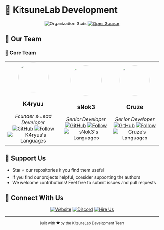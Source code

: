 # 🦊 KitsuneLab Development

<div align="center">

![Organization Stats](https://img.shields.io/github/stars/KitsuneLab-Development?style=for-the-badge&label=Organization%20Stars)
[![Open Source](https://img.shields.io/badge/-Open%20Source-3DA639?style=for-the-badge&logo=opensource&logoColor=white)](https://opensource.guide/)

</div>

## 👥 Our Team

### 🎯 Core Team

<div align="center">
<table>
<tr>
<td align="center">
<img src="https://avatars.githubusercontent.com/K4ryuu" width="100" height="100" style="border-radius:50%"><br>
<h3>K4ryuu</h3>
<i>Founder & Lead Developer</i><br>
<a href="https://github.com/K4ryuu"><img src="https://img.shields.io/badge/-GitHub-181717?style=flat-square&logo=github" alt="GitHub"></a>
<a href="https://github.com/K4ryuu"><img src="https://img.shields.io/github/followers/K4ryuu?label=Follow&style=social" alt="Follow"></a><br>
<img src="https://github-readme-stats.vercel.app/api/top-langs/?username=K4ryuu&layout=compact&theme=tokyonight&hide_border=true&height=300&title_color=fff&text_color=fff&custom_title=K4ryuu%27s%20GitHub%20Stack" alt="K4ryuu's Languages">
</td>
<td align="center">
<img src="https://avatars.githubusercontent.com/sNok3" width="100" height="100" style="border-radius:50%"><br>
<h3>sNok3</h3>
<i>Senior Developer</i><br>
<a href="https://github.com/sNok3"><img src="https://img.shields.io/badge/-GitHub-181717?style=flat-square&logo=github" alt="GitHub"></a>
<a href="https://github.com/sNok3"><img src="https://img.shields.io/github/followers/sNok3?label=Follow&style=social" alt="Follow"></a><br>
<img src="https://github-readme-stats.vercel.app/api/top-langs/?username=sNok3&layout=compact&theme=tokyonight&hide_border=true&height=300&title_color=fff&text_color=fff&custom_title=sNok3%27s%20GitHub%20Stack" alt="sNok3's Languages">
</td>
<td align="center">
<img src="https://avatars.githubusercontent.com/Cruze03" width="100" height="100" style="border-radius:50%"><br>
<h3>Cruze</h3>
<i>Senior Developer</i><br>
<a href="https://github.com/Cruze03"><img src="https://img.shields.io/badge/-GitHub-181717?style=flat-square&logo=github" alt="GitHub"></a>
<a href="https://github.com/Cruze03"><img src="https://img.shields.io/github/followers/Cruze03?label=Follow&style=social" alt="Follow"></a><br>
<img src="https://github-readme-stats.vercel.app/api/top-langs/?username=Cruze03&layout=compact&theme=tokyonight&hide_border=true&height=300&title_color=fff&text_color=fff&custom_title=Cruze%27s%20GitHub%20Stack" alt="Cruze's Languages">
</td>
</tr>
</table>
</div>

## 💖 Support Us
- Star ⭐ our repositories if you find them useful
- If you find our projects helpful, consider supporting the authors
- We welcome contributions! Feel free to submit issues and pull requests

## 🤝 Connect With Us
<div align="center">
  
[![Website](https://img.shields.io/badge/-Website-000000?style=for-the-badge&logo=safari&logoColor=white)](https://kitsune-lab.com)
[![Discord](https://img.shields.io/badge/-Discord-5865F2?style=for-the-badge&logo=discord&logoColor=white)](https://kitsune-lab.com/p/discord)
[![Hire Us](https://img.shields.io/badge/-Hire_Us-4A154B?style=for-the-badge&logo=slack&logoColor=white)](https://kitsune-lab.com/tickets/create?department_id=2)

</div>

---
<div align="center">
  <sub>Built with ❤️ by the KitsuneLab Development Team</sub>
</div>
